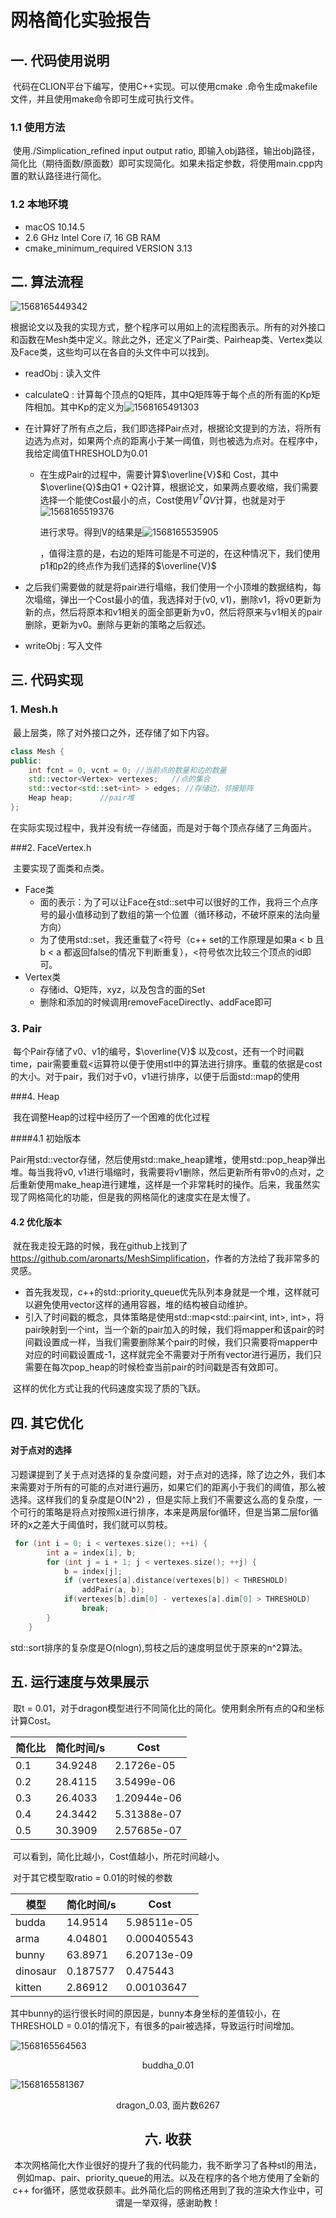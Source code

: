 # 网格简化实验报告



## 一. 代码使用说明

​		代码在CLION平台下编写，使用C++实现。可以使用cmake .命令生成makefile文件，并且使用make命令即可生成可执行文件。

### 1.1 使用方法

​		使用./Simplication_refined input output ratio, 即输入obj路径，输出obj路径，简化比（期待面数/原面数）即可实现简化。如果未指定参数，将使用main.cpp内置的默认路径进行简化。

### 1.2 本地环境

- macOS 10.14.5
- 2.6 GHz Intel Core i7, 16 GB RAM
- cmake_minimum_required VERSION 3.13

## 二. 算法流程

![1568165449342](image/1568165449342.png)

​	根据论文以及我的实现方式，整个程序可以用如上的流程图表示。所有的对外接口和函数在Mesh类中定义。除此之外，还定义了Pair类、Pairheap类、Vertex类以及Face类，这些均可以在各自的头文件中可以找到。

- readObj : 读入文件

- calculateQ : 计算每个顶点的Q矩阵，其中Q矩阵等于每个点的所有面的Kp矩阵相加。其中Kp的定义为![1568165491303](image/1568165491303.png)

- 在计算好了所有点之后，我们即选择Pair点对，根据论文提到的方法，将所有边选为点对，如果两个点的距离小于某一阈值，则也被选为点对。在程序中，我给定阈值THRESHOLD为0.01

  - 在生成Pair的过程中，需要计算$\overline{V}$和 Cost，其中$\overline{Q}$由Q1 + Q2计算，根据论文，如果两点要收缩，我们需要选择一个能使Cost最小的点，Cost使用$V^T QV$计算，也就是对于![1568165519376](image/1568165519376.png)

    进行求导。得到V的结果是![1568165535905](image/1568165535905.png)

    ，值得注意的是，右边的矩阵可能是不可逆的，在这种情况下，我们使用p1和p2的终点作为我们选择的$\overline{V}$

- 之后我们需要做的就是将pair进行塌缩，我们使用一个小顶堆的数据结构，每次塌缩，弹出一个Cost最小的值，我选择对于(v0, v1)，删除v1，将v0更新为新的点，然后将原本和v1相关的面全部更新为v0，然后将原来与v1相关的pair删除，更新为v0。删除与更新的策略之后叙述。

- writeObj : 写入文件

## 三. 代码实现

### 1. Mesh.h

​		最上层类，除了对外接口之外，还存储了如下内容。

```c++
class Mesh {
public:
    int fcnt = 0, vcnt = 0;	//当前点的数量和边的数量
    std::vector<Vertex> vertexes;	//点的集合
    std::vector<std::set<int> > edges; //存储边，邻接矩阵
    Heap heap;		//pair堆
};
```

​		在实际实现过程中，我并没有统一存储面，而是对于每个顶点存储了三角面片。

###2. FaceVertex.h

​		主要实现了面类和点类。

- Face类
  - 面的表示：为了可以让Face在std::set中可以很好的工作，我将三个点序号的最小值移动到了数组的第一个位置（循环移动，不破坏原来的法向量方向）
  - 为了使用std::set，我还重载了<符号（c++ set的工作原理是如果a < b 且 b < a 都返回false的情况下判断重复），<符号依次比较三个顶点的id即可。
- Vertex类
  - 存储id、Q矩阵，xyz，以及包含的面的Set
  - 删除和添加的时候调用removeFaceDirectly、addFace即可

### 3. Pair

​		每个Pair存储了v0、v1的编号，$\overline{V}$ 以及cost，还有一个时间戳time，pair需要重载<运算符以便于使用stl中的算法进行排序。重载的依据是cost的大小。对于pair，我们对于v0，v1进行排序，以便于后面std::map的使用

###4. Heap

​		我在调整Heap的过程中经历了一个困难的优化过程

####4.1 初始版本

​		Pair用std::vector存储，然后使用std::make_heap建堆，使用std::pop_heap弹出堆。每当我将v0, v1进行塌缩时，我需要将v1删除，然后更新所有带v0的点对，之后重新使用make_heap进行建堆，这样是一个非常耗时的操作。后来，我虽然实现了网格简化的功能，但是我的网格简化的速度实在是太慢了。

#### 4.2 优化版本

​		就在我走投无路的时候，我在github上找到了<https://github.com/aronarts/MeshSimplification>，作者的方法给了我非常多的灵感。

- 首先我发现，c++的std::priority_queue优先队列本身就是一个堆，这样就可以避免使用vector这样的通用容器，堆的结构被自动维护。
- 引入了时间戳的概念，具体策略是使用std::map<std::pair<int, int>, int>，将pair映射到一个int，当一个新的pair加入的时候，我们将mapper和该pair的时间戳设置成一样，当我们需要删除某个pair的时候，我们只需要将mapper中对应的时间戳设置成-1，这样就完全不需要对于所有vector进行遍历，我们只需要在每次pop_heap的时候检查当前pair的时间戳是否有效即可。

​	这样的优化方式让我的代码速度实现了质的飞跃。



## 四. 其它优化

#### 对于点对的选择

​		习题课提到了关于点对选择的复杂度问题，对于点对的选择，除了边之外，我们本来需要对于所有的可能的点对进行遍历，如果它们的距离小于我们的阈值，那么被选择。这样我们的复杂度是O(N^2) ，但是实际上我们不需要这么高的复杂度，一个可行的策略是将点对按照x进行排序，本来是两层for循环，但是当第二层for循环的x之差大于阈值时，我们就可以剪枝。

```c++
 for (int i = 0; i < vertexes.size(); ++i) {
        int a = index[i], b;
        for (int j = i + 1; j < vertexes.size(); ++j) {
            b = index[j];
            if (vertexes[a].distance(vertexes[b]) < THRESHOLD)
                addPair(a, b);
            if(vertexes[b].dim[0] - vertexes[a].dim[0] > THRESHOLD)
                break;
        }
    }
```

​		std::sort排序的复杂度是O(nlogn),剪枝之后的速度明显优于原来的n^2算法。



## 五. 运行速度与效果展示

​		取t = 0.01，对于dragon模型进行不同简化比的简化。使用剩余所有点的Q和坐标计算Cost。

| 简化比 | 简化时间/s | Cost        |
| ------ | ---------- | ----------- |
| 0.1    | 34.9248    | 2.1726e-05  |
| 0.2    | 28.4115    | 3.5499e-06  |
| 0.3    | 26.4033    | 1.20944e-06 |
| 0.4    | 24.3442    | 5.31388e-07 |
| 0.5    | 30.3909    | 2.57685e-07 |

​		可以看到，简化比越小，Cost值越小，所花时间越小。

​		对于其它模型取ratio = 0.01的时候的参数

| 模型     | 简化时间/s | Cost        |
| -------- | ---------- | ----------- |
| budda    | 14.9514    | 5.98511e-05 |
| arma     | 4.04801    | 0.000405543 |
| bunny    | 63.8971    | 6.20713e-09 |
| dinosaur | 0.187577   | 0.475443    |
| kitten   | 2.86912    | 0.00103647  |

​		其中bunny的运行很长时间的原因是，bunny本身坐标的差值较小，在THRESHOLD = 0.01的情况下，有很多的pair被选择，导致运行时间增加。



![1568165564563](image/1568165564563.png)

<center>buddha_0.01
</center>

![1568165581367](image/1568165581367.png)

<center>dragon_0.03, 面片数6267







## 六. 收获

​		本次网格简化大作业很好的提升了我的代码能力，我不断学习了各种stl的用法，例如map、pair、priority_queue的用法。以及在程序的各个地方使用了全新的c++ for循环，感觉收获颇丰。此外简化后的网格还用到了我的渲染大作业中，可谓是一举双得，感谢助教！
